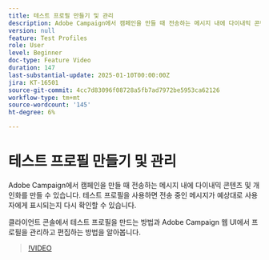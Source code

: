 ```yaml
---
title: 테스트 프로필 만들기 및 관리
description: Adobe Campaign에서 캠페인을 만들 때 전송하는 메시지 내에 다이내믹 콘텐츠 및 개인화를 만들 수 있습니다. 테스트 프로필을 사용하면 보내는 메시지가 예상대로 사용자에게 표시되는지 다시 확인할 수 있습니다.클라이언트 콘솔에서 테스트 프로필을 만드는 방법과 Adobe Campaign 웹 UI에서 프로필을 관리하고 편집하는 방법을 알아봅니다.
version: null
feature: Test Profiles
role: User
level: Beginner
doc-type: Feature Video
duration: 147
last-substantial-update: 2025-01-10T00:00:00Z
jira: KT-16501
source-git-commit: 4cc7d83096f08728a5fb7ad7972be5953ca62126
workflow-type: tm+mt
source-wordcount: '145'
ht-degree: 6%

---
```



# 테스트 프로필 만들기 및 관리

Adobe Campaign에서 캠페인을 만들 때 전송하는 메시지 내에 다이내믹 콘텐츠 및 개인화를 만들 수 있습니다. 테스트 프로필을 사용하면 전송 중인 메시지가 예상대로 사용자에게 표시되는지 다시 확인할 수 있습니다.

클라이언트 콘솔에서 테스트 프로필을 만드는 방법과 Adobe Campaign 웹 UI에서 프로필을 관리하고 편집하는 방법을 알아봅니다.

>[!VIDEO](https://video.tv.adobe.com/v/3442844/?learn=on&enablevpops)
